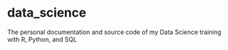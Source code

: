 # data_science
The personal documentation and source code of my Data Science training with R, Python, and SQL
